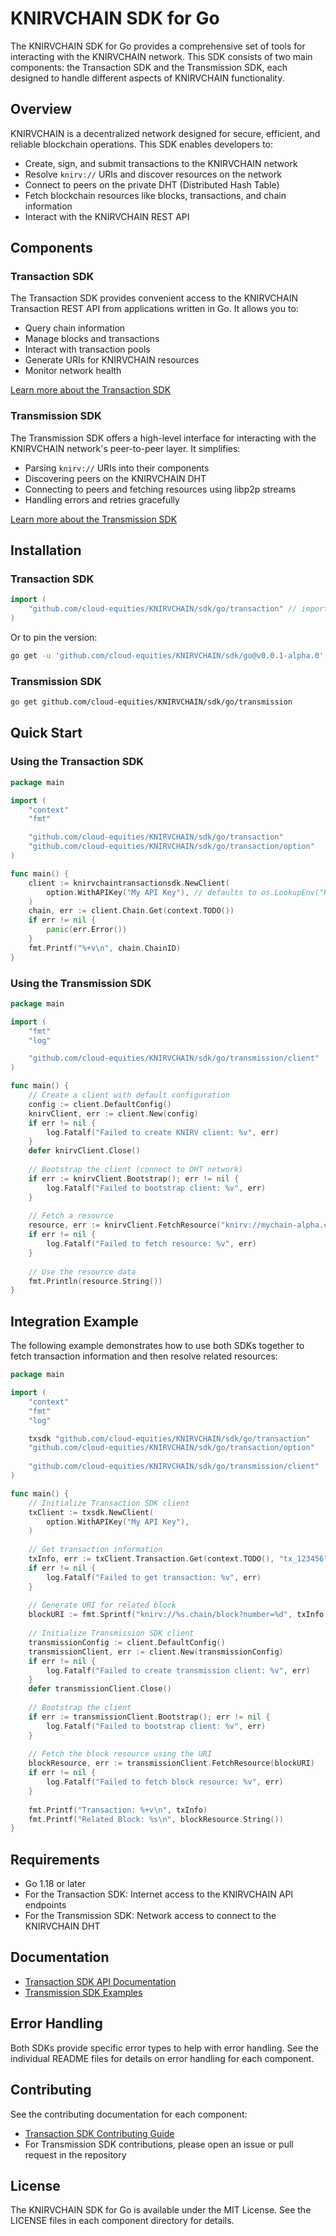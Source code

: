 # KNIRVCHAIN SDK for Go

The KNIRVCHAIN SDK for Go provides a comprehensive set of tools for interacting with the KNIRVCHAIN network. This SDK consists of two main components: the Transaction SDK and the Transmission SDK, each designed to handle different aspects of KNIRVCHAIN functionality.

## Overview

KNIRVCHAIN is a decentralized network designed for secure, efficient, and reliable blockchain operations. This SDK enables developers to:

- Create, sign, and submit transactions to the KNIRVCHAIN network
- Resolve `knirv://` URIs and discover resources on the network
- Connect to peers on the private DHT (Distributed Hash Table)
- Fetch blockchain resources like blocks, transactions, and chain information
- Interact with the KNIRVCHAIN REST API

## Components

### Transaction SDK

The Transaction SDK provides convenient access to the KNIRVCHAIN Transaction REST API from applications written in Go. It allows you to:

- Query chain information
- Manage blocks and transactions
- Interact with transaction pools
- Generate URIs for KNIRVCHAIN resources
- Monitor network health

[Learn more about the Transaction SDK](./transaction/README.md)

### Transmission SDK

The Transmission SDK offers a high-level interface for interacting with the KNIRVCHAIN network's peer-to-peer layer. It simplifies:

- Parsing `knirv://` URIs into their components
- Discovering peers on the KNIRVCHAIN DHT
- Connecting to peers and fetching resources using libp2p streams
- Handling errors and retries gracefully

[Learn more about the Transmission SDK](./transmission/README.md)

## Installation

### Transaction SDK

```go
import (
    "github.com/cloud-equities/KNIRVCHAIN/sdk/go/transaction" // imported as transaction
)
```

Or to pin the version:

```sh
go get -u 'github.com/cloud-equities/KNIRVCHAIN/sdk/go@v0.0.1-alpha.0'
```

### Transmission SDK

```bash
go get github.com/cloud-equities/KNIRVCHAIN/sdk/go/transmission
```

## Quick Start

### Using the Transaction SDK

```go
package main

import (
    "context"
    "fmt"

    "github.com/cloud-equities/KNIRVCHAIN/sdk/go/transaction"
    "github.com/cloud-equities/KNIRVCHAIN/sdk/go/transaction/option"
)

func main() {
    client := knirvchaintransactionsdk.NewClient(
        option.WithAPIKey("My API Key"), // defaults to os.LookupEnv("KNIRVCHAIN_TRANSACTION_SDK_API_KEY")
    )
    chain, err := client.Chain.Get(context.TODO())
    if err != nil {
        panic(err.Error())
    }
    fmt.Printf("%+v\n", chain.ChainID)
}
```

### Using the Transmission SDK

```go
package main

import (
    "fmt"
    "log"

    "github.com/cloud-equities/KNIRVCHAIN/sdk/go/transmission/client"
)

func main() {
    // Create a client with default configuration
    config := client.DefaultConfig()
    knirvClient, err := client.New(config)
    if err != nil {
        log.Fatalf("Failed to create KNIRV client: %v", err)
    }
    defer knirvClient.Close()
    
    // Bootstrap the client (connect to DHT network)
    if err := knirvClient.Bootstrap(); err != nil {
        log.Fatalf("Failed to bootstrap client: %v", err)
    }
    
    // Fetch a resource
    resource, err := knirvClient.FetchResource("knirv://mychain-alpha.chain/block?number=123")
    if err != nil {
        log.Fatalf("Failed to fetch resource: %v", err)
    }
    
    // Use the resource data
    fmt.Println(resource.String())
}
```

## Integration Example

The following example demonstrates how to use both SDKs together to fetch transaction information and then resolve related resources:

```go
package main

import (
    "context"
    "fmt"
    "log"

    txsdk "github.com/cloud-equities/KNIRVCHAIN/sdk/go/transaction"
    "github.com/cloud-equities/KNIRVCHAIN/sdk/go/transaction/option"
    
    "github.com/cloud-equities/KNIRVCHAIN/sdk/go/transmission/client"
)

func main() {
    // Initialize Transaction SDK client
    txClient := txsdk.NewClient(
        option.WithAPIKey("My API Key"),
    )
    
    // Get transaction information
    txInfo, err := txClient.Transaction.Get(context.TODO(), "tx_123456")
    if err != nil {
        log.Fatalf("Failed to get transaction: %v", err)
    }
    
    // Generate URI for related block
    blockURI := fmt.Sprintf("knirv://%s.chain/block?number=%d", txInfo.ChainID, txInfo.BlockNumber)
    
    // Initialize Transmission SDK client
    transmissionConfig := client.DefaultConfig()
    transmissionClient, err := client.New(transmissionConfig)
    if err != nil {
        log.Fatalf("Failed to create transmission client: %v", err)
    }
    defer transmissionClient.Close()
    
    // Bootstrap the client
    if err := transmissionClient.Bootstrap(); err != nil {
        log.Fatalf("Failed to bootstrap client: %v", err)
    }
    
    // Fetch the block resource using the URI
    blockResource, err := transmissionClient.FetchResource(blockURI)
    if err != nil {
        log.Fatalf("Failed to fetch block resource: %v", err)
    }
    
    fmt.Printf("Transaction: %+v\n", txInfo)
    fmt.Printf("Related Block: %s\n", blockResource.String())
}
```

## Requirements

- Go 1.18 or later
- For the Transaction SDK: Internet access to the KNIRVCHAIN API endpoints
- For the Transmission SDK: Network access to connect to the KNIRVCHAIN DHT

## Documentation

- [Transaction SDK API Documentation](./transaction/api.md)
- [Transmission SDK Examples](./transmission/example)

## Error Handling

Both SDKs provide specific error types to help with error handling. See the individual README files for details on error handling for each component.

## Contributing

See the contributing documentation for each component:
- [Transaction SDK Contributing Guide](./transaction/CONTRIBUTING.md)
- For Transmission SDK contributions, please open an issue or pull request in the repository

## License

The KNIRVCHAIN SDK for Go is available under the MIT License. See the LICENSE files in each component directory for details.